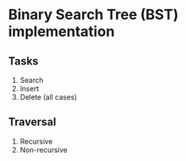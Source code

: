 # Binary Search Tree (BST) implementation

## Tasks
1. Search
2. Insert
3. Delete (all cases)

## Traversal
1. Recursive
2. Non-recursive
